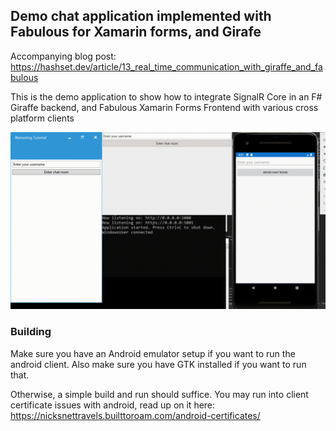 ## Demo chat application implemented with Fabulous for Xamarin forms, and Girafe

Accompanying blog post: https://hashset.dev/article/13_real_time_communication_with_giraffe_and_fabulous

This is the demo application to show how to integrate SignalR Core in an F# Giraffe backend, and Fabulous Xamarin Forms Frontend with various cross platform clients

![Demo](./Demo.gif)


### Building

Make sure you have an Android emulator setup if you want to run the android client. Also make sure you have GTK installed if you want to run that.

Otherwise, a simple build and run should suffice. You may run into client certificate issues with android, read up on it here: https://nicksnettravels.builttoroam.com/android-certificates/
